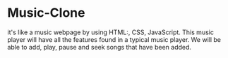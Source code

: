 # Music-Clone
it's like a music webpage by using HTML:, CSS, JavaScript. This music player will have all the features found in a typical music player. We will be able to add, play, pause and seek songs that have been added.
